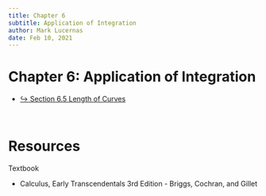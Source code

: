 ```yaml
---
title: Chapter 6
subtitle: Application of Integration
author: Mark Lucernas
date: Feb 10, 2021
---
```



# Chapter 6: Application of Integration

- [↪ Section 6.5 Length of Curves](sec_6-5)



<br>

# Resources

Textbook

+ Calculus, Early Transcendentals 3rd Edition - Briggs, Cochran, and Gillet
